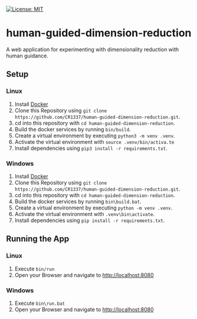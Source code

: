 [![License: MIT](https://img.shields.io/badge/License-MIT-yellow.svg)](https://github.com/CR1337/human-guided-dimension-reduction/blob/main/LICENSE)

# human-guided-dimension-reduction

A web application for experimenting with dimensionality reduction with human guidance.

## Setup

### Linux

1. Install [Docker](https://docs.docker.com/desktop/install/linux-install/)
2. Clone this Repository using `git clone https://github.com/CR1337/human-guided-dimension-reduction.git`.
3. cd into this repository with `cd human-guided-dimension-reduction`.
4. Build the docker services by running `bin/build`.
5. Create a virtual environment by executing `python3 -m venv .venv`.
6. Activate the virtual environment with `source .venv/bin/activa.te`
7. Install dependencies using `pip3 install -r requirements.txt`.

### Windows

1. Install [Docker](https://docs.docker.com/desktop/install/windows-install/)
2. Clone this Repository using `git clone https://github.com/CR1337/human-guided-dimension-reduction.git`.
3. cd into this repository with `cd human-guided-dimension-reduction`.
4. Build the docker services by running `bin\build.bat`.
5. Create a virtual environment by executing `python -m venv .venv`.
6. Activate the virtual environment with `.venv\bin\activate`.
7. Install dependencies using `pip install -r requirements.txt`.

## Running the App

### Linux

1. Execute `bin/run`
2. Open your Browser and navigate to [http://localhost:8080](http://localhost:8080)

### Windows

1. Execute `bin\run.bat`
2. Open your Browser and navigate to [http://localhost:8080](http://localhost:8080)
